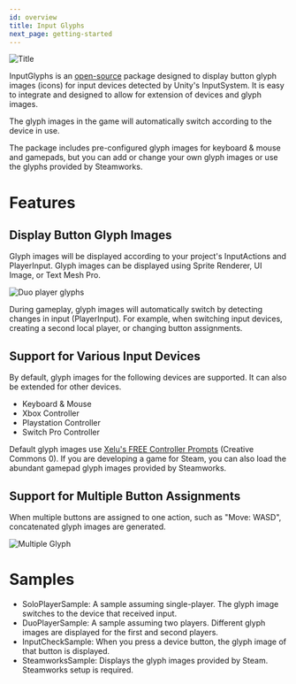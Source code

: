 ```yaml
---
id: overview
title: Input Glyphs
next_page: getting-started
---
```


![Title]({{site.baseurl}}/assets/Card.png)

InputGlyphs is an [open-source](https://github.com/eviltwo/InputGlyphs) package designed to display button glyph images (icons) for input devices detected by Unity's InputSystem. It is easy to integrate and designed to allow for extension of devices and glyph images.

The glyph images in the game will automatically switch according to the device in use.

The package includes pre-configured glyph images for keyboard & mouse and gamepads, but you can add or change your own glyph images or use the glyphs provided by Steamworks.

# Features
## Display Button Glyph Images
Glyph images will be displayed according to your project's InputActions and PlayerInput. Glyph images can be displayed using Sprite Renderer, UI Image, or Text Mesh Pro.

![Duo player glyphs]({{site.baseurl}}/assets/duo_glyphs.png)

During gameplay, glyph images will automatically switch by detecting changes in input (PlayerInput). For example, when switching input devices, creating a second local player, or changing button assignments.

## Support for Various Input Devices
By default, glyph images for the following devices are supported. It can also be extended for other devices.
- Keyboard & Mouse
- Xbox Controller
- Playstation Controller
- Switch Pro Controller

Default glyph images use [Xelu's FREE Controller Prompts](https://thoseawesomeguys.com/prompts) (Creative Commons 0). If you are developing a game for Steam, you can also load the abundant gamepad glyph images provided by Steamworks.

## Support for Multiple Button Assignments
When multiple buttons are assigned to one action, such as "Move: WASD", concatenated glyph images are generated.

![Multiple Glyph]({{site.baseurl}}/assets/multi_glyph.png)

# Samples
- SoloPlayerSample: A sample assuming single-player. The glyph image switches to the device that received input.
- DuoPlayerSample: A sample assuming two players. Different glyph images are displayed for the first and second players.
- InputCheckSample: When you press a device button, the glyph image of that button is displayed.
- SteamworksSample: Displays the glyph images provided by Steam. Steamworks setup is required.
